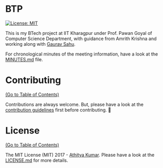 # BTP

[![License: MIT](https://img.shields.io/badge/License-MIT-blue.svg)](https://opensource.org/licenses/MIT)

This is my BTech project at IIT Kharagpur under Prof. Pawan Goyal of Computer Science Department, with guidance from Amrith Krishna and working along with [Gaurav Sahu](https://github.com/demfier).

For chronological minutes of the meeting information, have a look at the [MINUTES.md](MINUTES.md) file.


# Contributing

[(Go to Table of Contents)](#table-of-contents)

Contributions are always welcome. But, please have a look at the [contribution guidelines](CONTRIBUTING.md) first before contributing. :tada:

# License

[(Go to Table of Contents)](#table-of-contents)

The MIT License (MIT) 2017 - [Athitya Kumar](https://github.com/athityakumar/). Please have a look at the [LICENSE.md](LICENSE.md) for more details.
